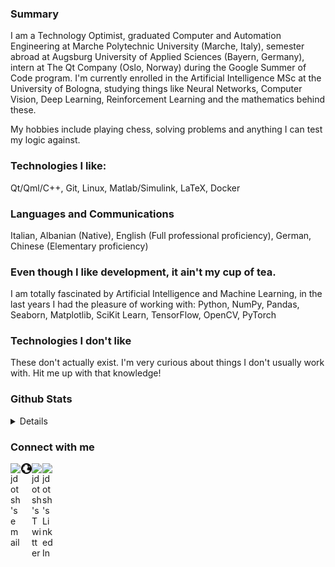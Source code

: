  
[email]: julian@sherollari.it
[website]: https://sherollari.it
[twitter]: https://twitter.com/JSherollari
[linkedin]: https://linkedin.com/in/julian-sherollari

### Summary
I am a Technology Optimist, graduated Computer and Automation Engineering at Marche Polytechnic University (Marche, Italy), semester abroad at Augsburg University of Applied Sciences (Bayern, Germany), intern at The Qt Company (Oslo, Norway) during the Google Summer of Code program. I'm currently enrolled in the Artificial Intelligence MSc at the University of Bologna, studying things like Neural Networks, Computer Vision, Deep Learning, Reinforcement Learning and the mathematics behind these.

My hobbies include playing chess, solving problems and anything I can test my logic against.

### Technologies I like: 
Qt/Qml/C++, Git, Linux, Matlab/Simulink, LaTeX, Docker

### Languages and Communications
Italian, Albanian (Native), English (Full professional proficiency), German, Chinese (Elementary proficiency)

### Even though I like development, it ain't my cup of tea. 
I am totally fascinated by Artificial Intelligence and Machine Learning, in the last years I had the pleasure of working with: 
Python, NumPy, Pandas, Seaborn, Matplotlib, SciKit Learn, TensorFlow, OpenCV, PyTorch

### Technologies I don't like
These don't actually exist. I'm very curious about things I don't usually work with. Hit me up with that knowledge!

### Github Stats
<details>
  <img alt="jdotsh's GitHub Stats" src="https://github-readme-stats.vercel.app/api/top-langs/?username=jdotsh&layout=compact" />
</details>

### Connect with me
[<img align="left" alt="jdotsh's email" width="17px" src="https://cdn.jsdelivr.net/npm/simple-icons@3.13.0/icons/gmail.svg" />][email]
[<img align="left" alt="https://sherollari.it" width="17px" src="https://raw.githubusercontent.com/iconic/open-iconic/master/svg/globe.svg" />][website]
[<img align="left" alt="jdotsh's Twitter" width="17px" src="https://cdn.jsdelivr.net/npm/simple-icons@v3/icons/twitter.svg" />][twitter]
[<img align="left" alt="jdotsh's LinkedIn" width="17px" src="https://cdn.jsdelivr.net/npm/simple-icons@v3/icons/linkedin.svg" />][linkedin]

